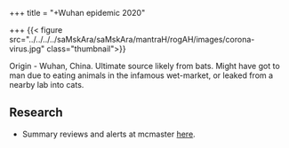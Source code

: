 +++
title = "+Wuhan epidemic 2020"

+++
{{< figure src="../../../../saMskAra/saMskAra/mantraH/rogAH/images/corona-virus.jpg"  class="thumbnail">}}

Origin - Wuhan, China. Ultimate source likely from bats. Might have got to man due to eating animals in the infamous wet-market, or leaked from a nearby lab into cats.


## Research
- Summary reviews and alerts at mcmaster [here](https://plus.mcmaster.ca/COVID-19/).